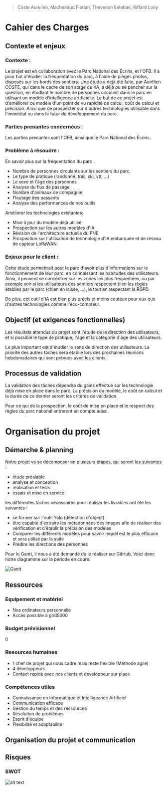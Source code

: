 >Coste Aurelien, Machenaud Florian, Thevenon Esteban, Riffard Lony
# Cahier des Charges

## Contexte et enjeux

### Contexte :

Le projet est en collaboration avec le Parc National des Écrins, et l'OFB. Il a pour but d'étudier la fréquentation du parc, à l'aide de pièges photos, disposés sur les bords des sentiers.
Une étude a déjà été faite, par Aurélien COSTE, qui dans le cadre de son stage de 4A, a déjà pu se pencher sur la question, en étudiant le nombre de personnes circulant dans le parc en utilisant un modèle d'intelligence artificielle.
Le but de ce projet est d'améliorer ce modèle d'un point de vu rapidité de calcul, coût de calcul et précision. Ainsi que de prospecter sur d'autres technologies utilisable dans l'immédiat ou dans le futur du développement du parc.

### Parties prenantes concernées :

Les parties prenantes sont l'OFB, ainsi que le Parc National des Écrins.

### Problème à résoudre :

En savoir plus sur la fréquentation du parc :
- Nombre de personnes circulants sur les sentiers du parc,
- Le type de pratique (randonné, trail, ski, vtt, ...)
- Le sexe et l'âge des personnes
- Analyse du flux de passage
- Nombre d'animaux de compagnie
- Floutage des passants
- Analyse des performances de nos outils

Améliorer les technologies existantes:
- Mise à jour du modèle déjà utilisé
- Prospection sur les autres modèles d'IA
- Révision de l'architecture actuelle du PNE
- Prospection sur l'utilisation de technologie
d'IA embarquée et de réseau de capteur LoRaWAN

### Enjeux pour le client :

Cette étude permettrait pour le parc d'avoir plus d'informations sur le fonctionnement de leur parc, en connaissant les habitudes des utilisateurs. Ainsi, il peuvent se concentrer sur les zones les plus fréquentées, ou par exemple voir si les utilisateurs des sentiers respectent bien les règles établies par le parc (chien en laisse, ...), le tout en respectant la RGPD.

De plus, cet outil d'IA est bien plus précis et moins couteux pour eux que d'autres technologies comme l'éco-compteur.

## Objectif (et exigences fonctionnelles)

Les résultats attendus du projet sont l'étude de la direction des utilisateurs, et si possible le type de pratique, l'âge et la catégorie d'âge des utilisateurs.

Le plus important est d'étudier le sens de direction des utilisateurs. La priorité des autres tâches sera établie lors des prochaines réunions hebdomadaires qui sont prévues avec les clients.

## Processus de validation

La validation des tâches dépendra du gains effectué sur les technologie déjà mise en place dans le parc. La précision du modèle, le coût en calcul et la durée de ce dernier seront les critères de validation.

Pour ce qui de la prospection, le coût de mise en place et le respect des règles du parc national entreront en compte aussi.

# Organisation du projet

## Démarche & planning

Notre projet va se décomposer en plusieurs étapes, qui seront les suivantes :

- étude préalable
- analyse et conception
- réalisation et tests
- essais et mise en service

les différentes tâches nécessaires pour réaliser les livrables ont été les suivantes :

- se former sur l'outil Yolo (détection d'object)
- être capable d'extraire les métadonnées des images afin de réaliser des vérification et d'établir la précision des modèles
- Comparer les différents modèles pour savoir lequel est le plus efficace et sera utilisé par la suite
- Prédire les directions des personnes

Pour le Gantt, il nous a été demandé de le réaliser sur GitHub. Voici donc notre diagramme sur la période en cours:

![Gantt](https://i.ibb.co/6yG6vwk/Capture-d-e-cran-2024-02-07-a-09-42-10.png)

## Ressources

### Equipement et matériel
- Nos ordinateurs personnelle
- Accès possible à grid5000

### Budget prévisionnel
0

### Reeources humaines 
- 1 chef de projet qui nous cadre mais reste flexible (Méthode agile)
- 4 développeurs
- Contact repide avec nos clients et developpeur sur place

### Compétences utiles
- Connaissance en Informatique et Intelligeance Artificiel
- Communication efficace
- Gestion du temps et des ressources
- Résolution de problèmes
- Esprit d'équipe
- Flexibilité et adaptabilité

## Organisation du projet et communication

## Risques

### SWOT
  ![alt text](https://cdn.discordapp.com/attachments/1201516007953547345/1204713569564884992/image.png?ex=65d5bbf1&is=65c346f1&hm=99eb520fb322569cb8c58884f2568eb96cefffcaf5c6b53d36d014ff13145e81&)
